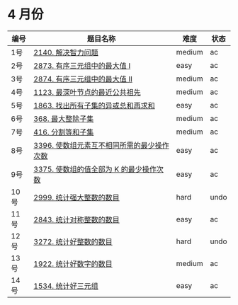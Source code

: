 # 4 月份

**编号**|**题目名称**|**难度**|**状态**
--------|------------|--------|--------
1号|[2140. 解决智力问题](./第1题%202140.%20解决智力问题)|medium|ac
2号|[2873. 有序三元组中的最大值 I](./第2题%202873.%20有序三元组中的最大值%20I)|easy|ac
3号|[2874. 有序三元组中的最大值 II](./第3题%202874.%20有序三元组中的最大值%20II)|medium|ac
4号|[1123. 最深叶节点的最近公共祖先](./第4题%201123.%20最深叶节点的最近公共祖先)|medium|ac
5号|[1863. 找出所有子集的异或总和再求和](./第5题%201863.%20找出所有子集的异或总和再求和)|easy|ac
6号|[368. 最大整除子集](./第6题%20368.%20最大整除子集)|medium|ac
7号|[416. 分割等和子集](./第7题%20416.%20分割等和子集)|medium|ac
8号|[3396. 使数组元素互不相同所需的最少操作次数](./第8题%203396.%20使数组元素互不相同所需的最少操作次数)|easy|ac
9号|[3375. 使数组的值全部为 K 的最少操作次数](./第9题%203375.%20使数组的值全部为%20K%20的最少操作次数)|easy|ac
10号|[2999. 统计强大整数的数目](./第10题%202999.%20统计强大整数的数目)|hard|undo
11号|[2843. 统计对称整数的数目](./第11题%202843.%20统计对称整数的数目)|easy|ac
12号|[3272. 统计好整数的数目](./第12题%203272.%20统计好整数的数目)|hard|undo
13号|[1922. 统计好数字的数目](./第13题%201922.%20统计好数字的数目)|medium|ac
14号|[1534. 统计好三元组](./第14题%201534.%20统计好三元组)|easy|ac
